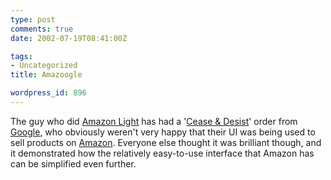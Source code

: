 ```yaml
---
type: post
comments: true
date: 2002-07-19T08:41:00Z

tags:
- Uncategorized
title: Amazoogle

wordpress_id: 896
---
```


The guy who did [Amazon Light](http://www.kokogiak.com/amazon/) has had a '[Cease & Desist](http://www.kokogiak.com/amazon/about.asp)' order from [Google](http://www.google.com), who obviously weren't very happy that their UI was being used to sell products on [Amazon](http://www.amazon.com). Everyone else thought it was brilliant though, and it demonstrated how the relatively easy-to-use interface that Amazon has can be simplified even further.
